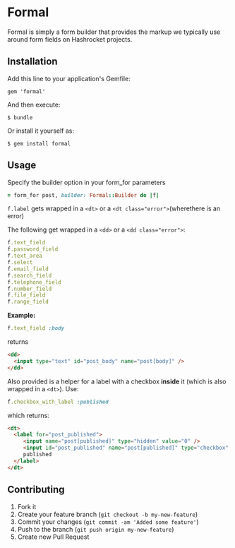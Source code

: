 # Formal

Formal is simply a form builder that provides the markup we typically use
around form fields on Hashrocket projects.

## Installation

Add this line to your application's Gemfile:

    gem 'formal'

And then execute:

    $ bundle

Or install it yourself as:

    $ gem install formal

## Usage

Specify the builder option in your form_for parameters

```ruby
= form_for post, builder: Formal::Builder do |f| 
```


```f.label``` gets wrapped in a ```<dt>``` or a ```<dt class="error">```(wherethere is an error)


The following get wrapped in a ```<dd>``` or a ```<dd class="error">```:

```ruby
f.text_field
f.password_field
f.text_area
f.select
f.email_field
f.search_field
f.telephone_field
f.number_field
f.file_field
f.range_field
```

__Example:__

```ruby
f.text_field :body 
```

returns

```HTML
<dd>
  <input type="text" id="post_body" name="post[body]" />
</dd>
```

Also provided is a helper for a label with a checkbox __inside__ it (which is
also wrapped in a ```<dt>```). Use:

```ruby 
f.checkbox_with_label :published
```

which returns:

```html
<dt>
  <label for="post_published">
     <input name="post[published]" type="hidden" value="0" />
     <input id="post_published" name="post[published]" type="checkbox" value="1" /> 
     published
  </label>
</dt>
```





## Contributing

1. Fork it
2. Create your feature branch (`git checkout -b my-new-feature`)
3. Commit your changes (`git commit -am 'Added some feature'`)
4. Push to the branch (`git push origin my-new-feature`)
5. Create new Pull Request
